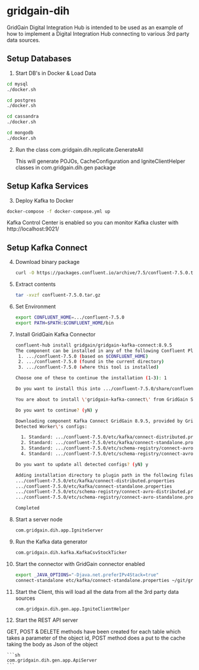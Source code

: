 # gridgain-dih
GridGain Digital Integration Hub is intended to be used as an example of how to implement a Digital Integration Hub connecting to various 3rd party data sources.

## Setup Databases

1. Start DB's in Docker & Load Data

```sh
cd mysql
./docker.sh

cd postgres
./docker.sh

cd cassandra
./docker.sh

cd mongodb
./docker.sh
```

2. Run the class com.gridgain.dih.replicate.GenerateAll

	This will generate POJOs, CacheConfiguration and IgniteClientHelper classes in com.gridgain.dih.gen package

## Setup Kafka Services

3. Deploy Kafka to Docker

```sh
docker-compose -f docker-compose.yml up
```

Kafka Control Center is enabled so you can monitor Kafka cluster with http://localhost:9021/

## Setup Kafka Connect
4. Download binary package

    ```sh
    curl -O https://packages.confluent.io/archive/7.5/confluent-7.5.0.tar.gz
    ```
5. Extract contents

    ```sh
    tar -xvzf confluent-7.5.0.tar.gz
    ```
6. Set Environment
    
    ```sh
    export CONFLUENT_HOME=.../confluent-7.5.0
    export PATH=$PATH:$CONFLUENT_HOME/bin
    ```
7. Install GridGain Kafka Connector
    
    ```sh
    confluent-hub install gridgain/gridgain-kafka-connect:8.9.5
    The component can be installed in any of the following Confluent Platform installations:
     1. .../confluent-7.5.0 (based on $CONFLUENT_HOME)
     2. .../confluent-7.5.0 (found in the current directory)    
     3. .../confluent-7.5.0 (where this tool is installed)

    Choose one of these to continue the installation (1-3): 1

    Do you want to install this into .../confluent-7.5.0/share/confluent-hub-components? (yN) y

    You are about to install \'gridgain-kafka-connect\' from GridGain Systems, Inc., as published on Confluent Hub. 

    Do you want to continue? (yN) y

    Downloading component Kafka Connect GridGain 8.9.5, provided by GridGain Systems, Inc. from Confluent Hub and installing into .../confluent-7.5.0/share/confluent-hub-components 
    Detected Worker\'s configs:

      1. Standard: .../confluent-7.5.0/etc/kafka/connect-distributed.properties 
      2. Standard: .../confluent-7.5.0/etc/kafka/connect-standalone.properties 
      3. Standard: .../confluent-7.5.0/etc/schema-registry/connect-avro-distributed.properties 
      4. Standard: .../confluent-7.5.0/etc/schema-registry/connect-avro-standalone.properties 

    Do you want to update all detected configs? (yN) y

    Adding installation directory to plugin path in the following files: 
    .../confluent-7.5.0/etc/kafka/connect-distributed.properties 
    .../confluent-7.5.0/etc/kafka/connect-standalone.properties 
    .../confluent-7.5.0/etc/schema-registry/connect-avro-distributed.properties 
    .../confluent-7.5.0/etc/schema-registry/connect-avro-standalone.properties 

    Completed 

    ```

9. Start a server node

	```sh
	com.gridgain.dih.app.IgniteServer
	```

10. Run the Kafka data generator

	```sh
	com.gridgain.dih.kafka.KafkaCsvStockTicker
	```
	
11. Start the connector with GridGain connector enabled

	```sh
	export _JAVA_OPTIONS="-Djava.net.preferIPv4Stack=true"
	connect-standalone etc/kafka/connect-standalone.properties ~/git/gridgain-dih/kafka/gridgain-kafka-connect-sink.properties
	```

12. Start the Client, this will load all the data from all the 3rd party data sources

	```sh
	com.gridgain.dih.gen.app.IgniteClientHelper
	```
	
13. Start the REST API server

GET, POST & DELETE methods have been created for each table which takes a parameter of the object id, POST method does a put to the cache taking the body as Json of the object

	```sh
	com.gridgain.dih.gen.app.ApiServer
	```
